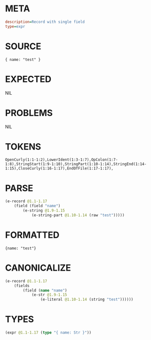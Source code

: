 # META
~~~ini
description=Record with single field
type=expr
~~~
# SOURCE
~~~roc
{ name: "test" }
~~~
# EXPECTED
NIL
# PROBLEMS
NIL
# TOKENS
~~~zig
OpenCurly(1:1-1:2),LowerIdent(1:3-1:7),OpColon(1:7-1:8),StringStart(1:9-1:10),StringPart(1:10-1:14),StringEnd(1:14-1:15),CloseCurly(1:16-1:17),EndOfFile(1:17-1:17),
~~~
# PARSE
~~~clojure
(e-record @1.1-1.17
	(field (field "name")
		(e-string @1.9-1.15
			(e-string-part @1.10-1.14 (raw "test")))))
~~~
# FORMATTED
~~~roc
{name: "test"}
~~~
# CANONICALIZE
~~~clojure
(e-record @1.1-1.17
	(fields
		(field (name "name")
			(e-str @1.9-1.15
				(e-literal @1.10-1.14 (string "test"))))))
~~~
# TYPES
~~~clojure
(expr @1.1-1.17 (type "{ name: Str }"))
~~~
